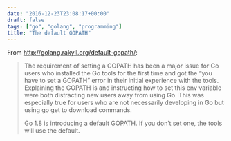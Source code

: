 ```yaml
---
date: "2016-12-23T23:08:17+00:00"
draft: false
tags: ["go", "golang", "programming"]
title: "The default GOPATH"
---
```

From http://golang.rakyll.org/default-gopath/:

>The requirement of setting a GOPATH has been a major issue for Go users who installed the Go tools for the first time and got the “you have to set a GOPATH” error in their initial experience with the tools. Explaining the GOPATH is and instructing how to set this env variable were both distracting new users away from using Go. This was especially true for users who are not necessarily developing in Go but using go get to download commands.
>
>Go 1.8 is introducing a default GOPATH. If you don’t set one, the tools will use the default.

